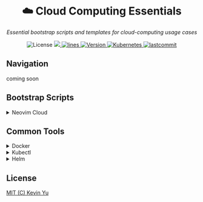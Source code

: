 <h1 align="center"> ☁️ Cloud Computing Essentials</h1>
<p align="center">
    <em>Essential bootstrap scripts and templates for cloud-computing usage cases</em>
</p>

<p align="center">
    <img src="https://img.shields.io/github/license/yqlbu/cloud-computing-essentials?color=critical" alt="License"/>
    <a href="https://hits.seeyoufarm.com">
      <img src="https://hits.seeyoufarm.com/api/count/incr/badge.svg?url=https%3A%2F%2Fgithub.com%2Fyqlbu%2Fcloud-computing-essentials&count_bg=%238C8C8B&title_bg=%23555555&icon=&icon_color=%23E7E7E7&title=hits&edge_flat=false"/>
    </a>
    <a href="https://img.shields.io/tokei/lines/github/yqlbu/cloud-computing-essentials?color=orange">
      <img src="https://img.shields.io/tokei/lines/github/yqlbu/cloud-computing-essentials?color=orange" alt="lines">
    </a>
    <a href="https://hub.docker.com/repository/docker/hikariai/">
        <img src="https://img.shields.io/badge/docker-v20.10-blue" alt="Version">
    </a>
    <a href="https://github.com/neovim/neovim">
        <img src="https://img.shields.io/badge/kubernetes-v1.21-navy.svg" alt="Kubernetes"/>
    </a>
    <a href="https://github.com/yqlbu/cloud-computing-essentials">
        <img src="https://img.shields.io/github/last-commit/yqlbu/cloud-computing-essentials" alt="lastcommit"/>
    </a>

</p>

## Navigation

coming soon

## Bootstrap Scripts

<details><summary>Neovim Cloud</summary>

</br>

NOTES: ONLY supported in Ubuntu 18.04 or higher by now

```bash
curl -fsSL https://get.hikariai.net/api/neovim | sudo bash -
```

</p></details>

## Common Tools

<details><summary>Docker</summary>

</br>

```bash
$ sudo wget -qO- https://get.docker.com/ | sh
$ sudo usermod -aG docker $USER
$ sudo systemctl enable docker
```

</p></details>

<details><summary>Kubectl</summary>

</br>

```bash
$ curl -LO "https://dl.k8s.io/release/$(curl -L -s https://dl.k8s.io/release/stable.txt)/bin/linux/amd64/kubectl"
$ sudo chmod u+x kubectl && sudo mv kubectl /usr/bin
```

</p></details>

<details><summary>Helm</summary>

</br>

```bash
$ curl -fsSL -o get_helm.sh https://raw.githubusercontent.com/helm/helm/master/scripts/get-helm-3
$ sudo chmod u+x get_helm.sh
$ ./get_helm.sh
```

</p></details>

## License

[MIT (C) Kevin Yu](https://github.com/yqlbu/cloud-computing-essentials/blob/master/LICENSE)
